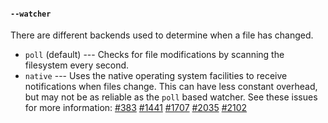 #### `--watcher`

There are different backends used to determine when a file has changed.

- `poll` (default) --- Checks for file modifications by scanning the filesystem every second.
- `native` --- Uses the native operating system facilities to receive notifications when files change.
  This can have less constant overhead, but may not be as reliable as the `poll` based watcher. See these issues for more information: [#383](https://github.com/rust-lang/mdBook/issues/383) [#1441](https://github.com/rust-lang/mdBook/issues/1441) [#1707](https://github.com/rust-lang/mdBook/issues/1707) [#2035](https://github.com/rust-lang/mdBook/issues/2035) [#2102](https://github.com/rust-lang/mdBook/issues/2102)
